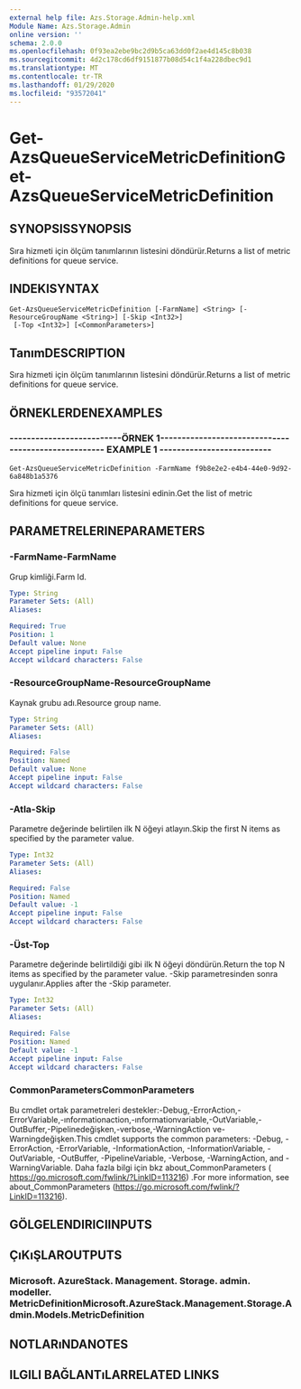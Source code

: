 ```yaml
---
external help file: Azs.Storage.Admin-help.xml
Module Name: Azs.Storage.Admin
online version: ''
schema: 2.0.0
ms.openlocfilehash: 0f93ea2ebe9bc2d9b5ca63dd0f2ae4d145c8b038
ms.sourcegitcommit: 4d2c178cd6df9151877b08d54c1f4a228dbec9d1
ms.translationtype: MT
ms.contentlocale: tr-TR
ms.lasthandoff: 01/29/2020
ms.locfileid: "93572041"
---
```

# <span data-ttu-id="ae113-101">Get-AzsQueueServiceMetricDefinition</span><span class="sxs-lookup"><span data-stu-id="ae113-101">Get-AzsQueueServiceMetricDefinition</span></span>

## <span data-ttu-id="ae113-102">SYNOPSIS</span><span class="sxs-lookup"><span data-stu-id="ae113-102">SYNOPSIS</span></span>
<span data-ttu-id="ae113-103">Sıra hizmeti için ölçüm tanımlarının listesini döndürür.</span><span class="sxs-lookup"><span data-stu-id="ae113-103">Returns a list of metric definitions for queue service.</span></span>

## <span data-ttu-id="ae113-104">INDEKI</span><span class="sxs-lookup"><span data-stu-id="ae113-104">SYNTAX</span></span>

```
Get-AzsQueueServiceMetricDefinition [-FarmName] <String> [-ResourceGroupName <String>] [-Skip <Int32>]
 [-Top <Int32>] [<CommonParameters>]
```

## <span data-ttu-id="ae113-105">Tanım</span><span class="sxs-lookup"><span data-stu-id="ae113-105">DESCRIPTION</span></span>
<span data-ttu-id="ae113-106">Sıra hizmeti için ölçüm tanımlarının listesini döndürür.</span><span class="sxs-lookup"><span data-stu-id="ae113-106">Returns a list of metric definitions for queue service.</span></span>

## <span data-ttu-id="ae113-107">ÖRNEKLERDEN</span><span class="sxs-lookup"><span data-stu-id="ae113-107">EXAMPLES</span></span>

### <span data-ttu-id="ae113-108">--------------------------ÖRNEK 1--------------------------</span><span class="sxs-lookup"><span data-stu-id="ae113-108">-------------------------- EXAMPLE 1 --------------------------</span></span>
```
Get-AzsQueueServiceMetricDefinition -FarmName f9b8e2e2-e4b4-44e0-9d92-6a848b1a5376
```

<span data-ttu-id="ae113-109">Sıra hizmeti için ölçü tanımları listesini edinin.</span><span class="sxs-lookup"><span data-stu-id="ae113-109">Get the list of metric definitions for queue service.</span></span>

## <span data-ttu-id="ae113-110">PARAMETRELERINE</span><span class="sxs-lookup"><span data-stu-id="ae113-110">PARAMETERS</span></span>

### <span data-ttu-id="ae113-111">-FarmName</span><span class="sxs-lookup"><span data-stu-id="ae113-111">-FarmName</span></span>
<span data-ttu-id="ae113-112">Grup kimliği.</span><span class="sxs-lookup"><span data-stu-id="ae113-112">Farm Id.</span></span>

```yaml
Type: String
Parameter Sets: (All)
Aliases: 

Required: True
Position: 1
Default value: None
Accept pipeline input: False
Accept wildcard characters: False
```

### <span data-ttu-id="ae113-113">-ResourceGroupName</span><span class="sxs-lookup"><span data-stu-id="ae113-113">-ResourceGroupName</span></span>
<span data-ttu-id="ae113-114">Kaynak grubu adı.</span><span class="sxs-lookup"><span data-stu-id="ae113-114">Resource group name.</span></span>

```yaml
Type: String
Parameter Sets: (All)
Aliases: 

Required: False
Position: Named
Default value: None
Accept pipeline input: False
Accept wildcard characters: False
```

### <span data-ttu-id="ae113-115">-Atla</span><span class="sxs-lookup"><span data-stu-id="ae113-115">-Skip</span></span>
<span data-ttu-id="ae113-116">Parametre değerinde belirtilen ilk N öğeyi atlayın.</span><span class="sxs-lookup"><span data-stu-id="ae113-116">Skip the first N items as specified by the parameter value.</span></span>

```yaml
Type: Int32
Parameter Sets: (All)
Aliases: 

Required: False
Position: Named
Default value: -1
Accept pipeline input: False
Accept wildcard characters: False
```

### <span data-ttu-id="ae113-117">-Üst</span><span class="sxs-lookup"><span data-stu-id="ae113-117">-Top</span></span>
<span data-ttu-id="ae113-118">Parametre değerinde belirtildiği gibi ilk N öğeyi döndürün.</span><span class="sxs-lookup"><span data-stu-id="ae113-118">Return the top N items as specified by the parameter value.</span></span>
<span data-ttu-id="ae113-119">-Skip parametresinden sonra uygulanır.</span><span class="sxs-lookup"><span data-stu-id="ae113-119">Applies after the -Skip parameter.</span></span>

```yaml
Type: Int32
Parameter Sets: (All)
Aliases: 

Required: False
Position: Named
Default value: -1
Accept pipeline input: False
Accept wildcard characters: False
```

### <span data-ttu-id="ae113-120">CommonParameters</span><span class="sxs-lookup"><span data-stu-id="ae113-120">CommonParameters</span></span>
<span data-ttu-id="ae113-121">Bu cmdlet ortak parametreleri destekler:-Debug,-ErrorAction,-ErrorVariable,-ınformationaction,-ınformationvariable,-OutVariable,-OutBuffer,-Pipelinedeğişken,-verbose,-WarningAction ve-Warningdeğişken.</span><span class="sxs-lookup"><span data-stu-id="ae113-121">This cmdlet supports the common parameters: -Debug, -ErrorAction, -ErrorVariable, -InformationAction, -InformationVariable, -OutVariable, -OutBuffer, -PipelineVariable, -Verbose, -WarningAction, and -WarningVariable.</span></span> <span data-ttu-id="ae113-122">Daha fazla bilgi için bkz about_CommonParameters ( https://go.microsoft.com/fwlink/?LinkID=113216) .</span><span class="sxs-lookup"><span data-stu-id="ae113-122">For more information, see about_CommonParameters (https://go.microsoft.com/fwlink/?LinkID=113216).</span></span>

## <span data-ttu-id="ae113-123">GÖLGELENDIRICI</span><span class="sxs-lookup"><span data-stu-id="ae113-123">INPUTS</span></span>

## <span data-ttu-id="ae113-124">ÇıKıŞLAR</span><span class="sxs-lookup"><span data-stu-id="ae113-124">OUTPUTS</span></span>

### <span data-ttu-id="ae113-125">Microsoft. AzureStack. Management. Storage. admin. modeller. MetricDefinition</span><span class="sxs-lookup"><span data-stu-id="ae113-125">Microsoft.AzureStack.Management.Storage.Admin.Models.MetricDefinition</span></span>

## <span data-ttu-id="ae113-126">NOTLARıNDA</span><span class="sxs-lookup"><span data-stu-id="ae113-126">NOTES</span></span>

## <span data-ttu-id="ae113-127">ILGILI BAĞLANTıLAR</span><span class="sxs-lookup"><span data-stu-id="ae113-127">RELATED LINKS</span></span>

